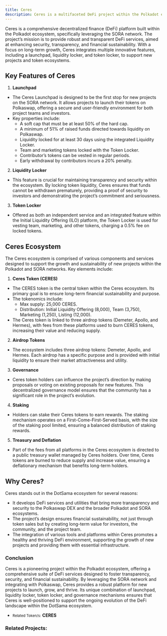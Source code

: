 ```yaml
---
title: Ceres
description: Ceres is a multifaceted DeFi project within the Polkadot ecosystem, aimed at providing sustainable and transparent financial solutions.
---
```


Ceres is a comprehensive decentralized finance (DeFi) platform built within the Polkadot ecosystem, specifically leveraging the SORA network. The project’s mission is to provide robust and transparent DeFi services, aimed at enhancing security, transparency, and financial sustainability. With a focus on long-term growth, Ceres integrates multiple innovative features, including a launchpad, liquidity locker, and token locker, to support new projects and token ecosystems.

**Key Features of Ceres**
-------------------------

1. **Launchpad**
  
  
  - The Ceres Launchpad is designed to be the first stop for new projects on the SORA network. It allows projects to launch their tokens on Polkaswap, offering a secure and user-friendly environment for both project teams and investors.
  - Key properties include: 
      - A soft cap that must be at least 50% of the hard cap.
      - A minimum of 51% of raised funds directed towards liquidity on Polkaswap.
      - Liquidity locked for at least 30 days using the integrated Liquidity Locker.
      - Team and marketing tokens locked with the Token Locker.
      - Contributor’s tokens can be vested in regular periods.
      - Early withdrawal by contributors incurs a 20% penalty.
2. **Liquidity Locker**
  
  
  - This feature is crucial for maintaining transparency and security within the ecosystem. By locking token liquidity, Ceres ensures that funds cannot be withdrawn prematurely, providing a proof of security to investors and demonstrating the project’s commitment and seriousness.
3. **Token Locker**
  
  
  - Offered as both an independent service and an integrated feature within the Initial Liquidity Offering (ILO) platform, the Token Locker is used for vesting team, marketing, and other tokens, charging a 0.5% fee on locked tokens.

**Ceres Ecosystem**
-------------------

The Ceres ecosystem is comprised of various components and services designed to support the growth and sustainability of new projects within the Polkadot and SORA networks. Key elements include:

1. **Ceres Token (CERES)**
  
  
  - The CERES token is the central token within the Ceres ecosystem. Its primary goal is to ensure long-term financial sustainability and purpose.
  - The tokenomics include: 
      - Max supply: 25,000 CERES.
      - Distribution: Initial Liquidity Offering (8,000), Team (3,750), Marketing (1,250), Listing (12,000).
  - The Ceres token is linked to three airdrop tokens (Demeter, Apollo, and Hermes), with fees from these platforms used to burn CERES tokens, increasing their value and reducing supply.
2. **Airdrop Tokens**
  
  
  - The ecosystem includes three airdrop tokens: Demeter, Apollo, and Hermes. Each airdrop has a specific purpose and is provided with initial liquidity to ensure their market attractiveness and utility.
3. **Governance**
  
  
  - Ceres token holders can influence the project’s direction by making proposals or voting on existing proposals for new features. This decentralized governance model ensures that the community has a significant role in the project’s evolution.
4. **Staking**
  
  
  - Holders can stake their Ceres tokens to earn rewards. The staking mechanism operates on a First-Come-First-Served basis, with the size of the staking pool limited, ensuring a balanced distribution of staking rewards.
5. **Treasury and Deflation**
  
  
  - Part of the fees from all platforms in the Ceres ecosystem is directed to a public treasury wallet managed by Ceres holders. Over time, Ceres tokens are burned to reduce supply and increase value, ensuring a deflationary mechanism that benefits long-term holders.

**Why Ceres?**
--------------

Ceres stands out in the DotSama ecosystem for several reasons:

- It develops DeFi services and utilities that bring more transparency and security to the Polkaswap DEX and the broader Polkadot and SORA ecosystems.
- The project’s design ensures financial sustainability, not just through token sales but by creating long-term value for investors, the community, and the project team.
- The integration of various tools and platforms within Ceres promotes a healthy and thriving DeFi environment, supporting the growth of new projects and providing them with essential infrastructure.

### **Conclusion**

Ceres is a pioneering project within the Polkadot ecosystem, offering a comprehensive suite of DeFi services designed to foster transparency, security, and financial sustainability. By leveraging the SORA network and integrating with Polkaswap, Ceres provides a robust platform for new projects to launch, grow, and thrive. Its unique combination of launchpad, liquidity locker, token locker, and governance mechanisms ensures that Ceres is well-positioned to support the ongoing evolution of the DeFi landscape within the DotSama ecosystem.

- <small>Related Token/s:</small> **CERES**

### Related Projects:
